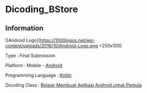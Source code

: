 # Dicoding_BStore

## Information
![Android Logo](https://1000logos.net/wp-content/uploads/2016/10/Android-Logo.png =250x100)

Type                  : Final Submission

Platform              : Mobile - [Android](https://www.android.com/intl/id_id/)

Programming Language  : [Kotlin](https://developer.android.com/kotlin?hl=id)

Dicoding Class        : [Belajar Membuat Aplikasi Android untuk Pemula](https://www.dicoding.com/academies/51)
